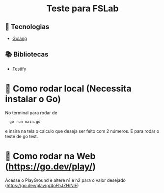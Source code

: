 <h1 align="center">Teste para FSLab</h1>

## :wrench: Tecnologias
- [Golang](https://go.dev/)
## :books: Bibliotecas
- [Testify](https://github.com/stretchr/testify)
# :checkered_flag: Como rodar local (Necessita instalar o Go)

No terminal para rodar de
```zsh
  go run main.go
```
e insira na tela o calculo que deseja ser feito com 2 números.
E para rodar o teste de go test.

# :checkered_flag: Como rodar na Web (https://go.dev/play/)
Acesse o PlayGround e altere n1 e n2 para o valor desejado (https://go.dev/play/p/4oFhJZHiNlE)
